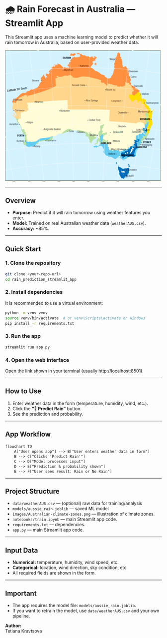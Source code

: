 # 🌧️ Rain Forecast in Australia — Streamlit App

This Streamlit app uses a machine learning model to predict whether it will rain tomorrow in Australia, based on user-provided weather data.

![Climate zones of Australia](images/Australian-climate-zones.png)

---

## Overview

- **Purpose:** Predict if it will rain tomorrow using weather features you enter.
- **Model:** Trained on real Australian weather data (`weatherAUS.csv`).
- **Accuracy:** ~85%.

---

## Quick Start

### 1. Clone the repository

```bash
git clone <your-repo-url>
cd rain_prediction_streamlit_app
```

### 2. Install dependencies

It is recommended to use a virtual environment:

```bash
python -m venv venv
source venv/bin/activate  # or venv\Scripts\activate on Windows
pip install -r requirements.txt
```

### 3. Run the app

```bash
streamlit run app.py
```

### 4. Open the web interface

Open the link shown in your terminal (usually http://localhost:8501).

---

## How to Use

1. Enter weather data in the form (temperature, humidity, wind, etc.).
2. Click the **"🔮 Predict Rain"** button.
3. See the prediction and probability.

---

## App Workflow

```mermaid
flowchart TD
    A["User opens app"] --> B["User enters weather data in form"]
    B --> C["Clicks 'Predict Rain'"]
    C --> D["Model processes input"]
    D --> E["Prediction & probability shown"]
    E --> F["User sees result: Rain or No Rain"]
```

---

## Project Structure

- `data/weatherAUS.csv` — (optional) raw data for training/analysis
- `models/aussie_rain.joblib` — saved ML model
- `images/Australian-climate-zones.png` — illustration of climate zones.
- `notebooks/train.ipynb` — main Streamlit app code.
- `requirements.txt` — dependencies.
- `app.py` — main Streamlit app code.

---

## Input Data

- **Numerical:** temperature, humidity, wind speed, etc.
- **Categorical:** location, wind direction, sky condition, etc.
- All required fields are shown in the form.

---

## Important

- The app requires the model file: `models/aussie_rain.joblib`.
- If you want to retrain the model, use `data/weatherAUS.csv` and your own pipeline.


**Author:**  
Tetiana Kravtsova
